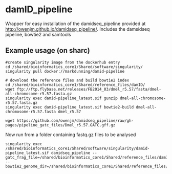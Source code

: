 # damID_pipeline

Wrapper for easy installation of the damidseq_pipeline provided at http://owenjm.github.io/damidseq_pipeline/. Includes the damsidseq pipeline, bowtie2 and samtools

## Example usage (on sharc)

```
#create singularity image from the dockerhub entry
cd /shared/bioinformatics_core1/Shared/software/singularity/
singularity pull docker://markdunning/damid-pipeline

# download the reference files and build bowtie2 index
cd /shared/bioinformatics_core1/Shared/reference_files/damID/
wget ftp://ftp.flybase.net/releases/FB2014_03/dmel_r5.57/fasta/dmel-all-chromosome-r5.57.fasta.gz
singularity exec damid-pipeline_latest.sif gunzip dmel-all-chromosome-r5.57.fasta.gz
singularity exec damid-pipeline_latest.sif bowtie2-build dmel-all-chromosome-r5.57.fasta dmel_r5.57

wget https://github.com/owenjm/damidseq_pipeline/raw/gh-pages/pipeline_gatc_files/Dmel_r5.57.GATC.gff.gz
```
Now run from a folder containing fastq.gz files to be analysed

```
singularity exec /shared/bioinformatics_core1/Shared/software/singularity/damid-pipeline_latest.sif damidseq_pipeline --gatc_frag_file=/shared/bioinformatics_core1/Shared/reference_files/damID/Dmel_r5.57.GATC.gff.gz --bowtie2_genome_dir=/shared/bioinformatics_core1/Shared/reference_files/damID/dmel_r5.57
```
